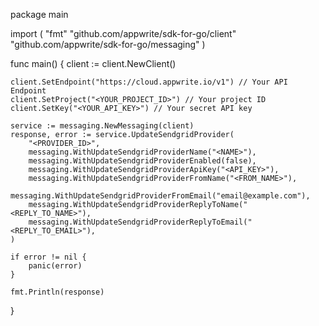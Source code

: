 package main

import (
    "fmt"
    "github.com/appwrite/sdk-for-go/client"
    "github.com/appwrite/sdk-for-go/messaging"
)

func main() {
    client := client.NewClient()

    client.SetEndpoint("https://cloud.appwrite.io/v1") // Your API Endpoint
    client.SetProject("<YOUR_PROJECT_ID>") // Your project ID
    client.SetKey("<YOUR_API_KEY>") // Your secret API key

    service := messaging.NewMessaging(client)
    response, error := service.UpdateSendgridProvider(
        "<PROVIDER_ID>",
        messaging.WithUpdateSendgridProviderName("<NAME>"),
        messaging.WithUpdateSendgridProviderEnabled(false),
        messaging.WithUpdateSendgridProviderApiKey("<API_KEY>"),
        messaging.WithUpdateSendgridProviderFromName("<FROM_NAME>"),
        messaging.WithUpdateSendgridProviderFromEmail("email@example.com"),
        messaging.WithUpdateSendgridProviderReplyToName("<REPLY_TO_NAME>"),
        messaging.WithUpdateSendgridProviderReplyToEmail("<REPLY_TO_EMAIL>"),
    )

    if error != nil {
        panic(error)
    }

    fmt.Println(response)
}
